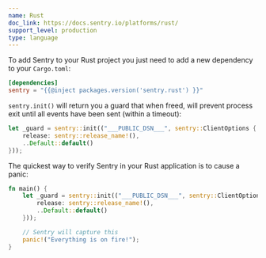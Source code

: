 ```yaml
---
name: Rust
doc_link: https://docs.sentry.io/platforms/rust/
support_level: production
type: language
---
```


To add Sentry to your Rust project you just need to add a new dependency to your `Cargo.toml`:

```toml
[dependencies]
sentry = "{{@inject packages.version('sentry.rust') }}"
```

`sentry.init()` will return you a guard that when freed, will prevent process exit until all events have been sent (within a timeout):

```rust
let _guard = sentry::init(("___PUBLIC_DSN___", sentry::ClientOptions {
    release: sentry::release_name!(),
    ..Default::default()
}));
```

The quickest way to verify Sentry in your Rust application is to cause a panic:

```rust
fn main() {
    let _guard = sentry::init(("___PUBLIC_DSN___", sentry::ClientOptions {
        release: sentry::release_name!(),
        ..Default::default()
    }));

    // Sentry will capture this
    panic!("Everything is on fire!");
}
```
